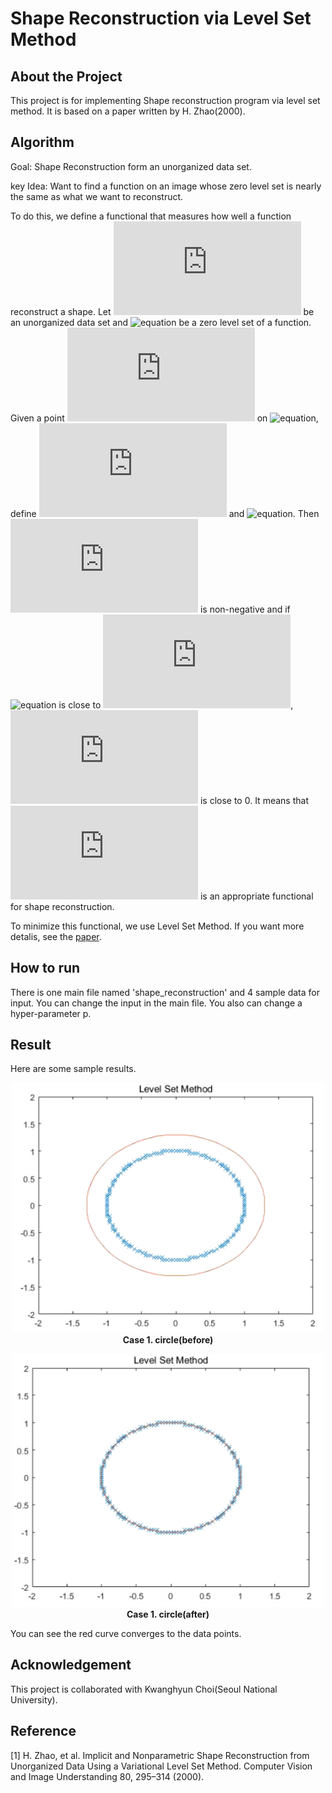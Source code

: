 # Shape Reconstruction via Level Set Method

## About the Project

This project is for implementing Shape reconstruction program via level set method. It is based on a paper written by H. Zhao(2000).

## Algorithm
Goal: Shape Reconstruction form an unorganized data set.

key Idea: Want to find a function on an image whose zero level set is nearly the same as what we want to reconstruct.

To do this, we define a functional that measures how well a function reconstruct a shape. Let ![equation](https://latex.codecogs.com/gif.latex?$S$) be an unorganized data set and ![equation](https://latex.codecogs.com/gif.latex?$\Gamma$) be a zero level set of a function. Given a point ![equation](https://latex.codecogs.com/gif.latex?$x$) on ![equation](https://latex.codecogs.com/gif.latex?$\Gamma$),  define ![equation](https://latex.codecogs.com/gif.latex?$d(x)&space;=&space;dist(x,&space;S)$) and ![equation](https://latex.codecogs.com/gif.latex?$E(\Gamma)=\big[&space;\int_{\Gamma}d^p(x)ds&space;\big]^{1/p}$). Then ![equation](https://latex.codecogs.com/gif.latex?$E$) is non-negative and if ![equation](https://latex.codecogs.com/gif.latex?$\Gamma$) is close to ![equation](https://latex.codecogs.com/gif.latex?$S$), ![equation](https://latex.codecogs.com/gif.latex?$E$) is close to 0. It means that ![equation](https://latex.codecogs.com/gif.latex?$E$) is an appropriate functional for shape reconstruction.

To minimize this functional, we use Level Set Method. If you want more detalis, see the [paper](https://www.math.uci.edu/~zhao/publication/mypapers/pdf/surface1.pdf).

## How to run

There is one main file named 'shape_reconstruction' and 4 sample data for input. You can change the input in the main file. You also can change a hyper-parameter p.

## Result

Here are some sample results.

<p align="center">
   <img src="public/fig1.png" width ="500">
   <br>
   <b>Case 1. circle(before)</b><br>
 </p>
 
<p align="center">
   <img src="public/fig2.png" width ="500">
   <br>
   <b>Case 1. circle(after)</b><br>
 </p>

You can see the red curve converges to the data points.

## Acknowledgement

This project is collaborated with Kwanghyun Choi(Seoul National University).

## Reference

[1] H. Zhao, et al. Implicit and Nonparametric Shape Reconstruction from Unorganized Data Using a Variational Level Set Method. Computer Vision and Image Understanding 80, 295–314 (2000).
